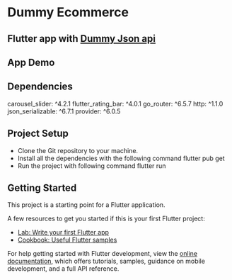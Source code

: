 # Dummy Ecommerce
## Flutter app with [Dummy Json api](https://dummyjson.com/)

## App Demo

## Dependencies
  carousel_slider: ^4.2.1
  flutter_rating_bar: ^4.0.1
  go_router: ^6.5.7
  http: ^1.1.0
  json_serializable: ^6.7.1
  provider: ^6.0.5

## Project Setup
- Clone the Git repository to your machine.
- Install all the dependencies with the following command
   flutter pub get
- Run the project with following command
   flutter run

## Getting Started

This project is a starting point for a Flutter application.

A few resources to get you started if this is your first Flutter project:

- [Lab: Write your first Flutter app](https://docs.flutter.dev/get-started/codelab)
- [Cookbook: Useful Flutter samples](https://docs.flutter.dev/cookbook)

For help getting started with Flutter development, view the
[online documentation](https://docs.flutter.dev/), which offers tutorials,
samples, guidance on mobile development, and a full API reference.
